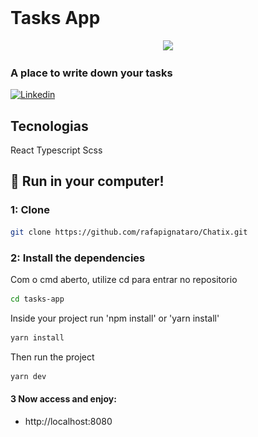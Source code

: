 <br />
<h1>Tasks App</h1>
<div align="center">
<img height="600" src = "![Screenshot](https://raw.githubusercontent.com/rafapignataro/tasks-app/main/src/assets/appScreenshot.png)" />
</div>
<h3>A place to write down your tasks</h3>
<a href="https://www.linkedin.com/in/rafael-pignataro/"><img alt="Linkedin" src="https://img.shields.io/badge/-Linkedin-blue" /></a>
</p>

## Tecnologias

React
Typescript
Scss

## :rocket: Run in your computer!

### 1: Clone

```sh
git clone https://github.com/rafapignataro/Chatix.git
```

### 2: Install the dependencies

Com o cmd aberto, utilize cd para entrar no repositorio

```sh
cd tasks-app
```

Inside your project run 'npm install' or 'yarn install'

```sh
yarn install
```

Then run the project

```sh
yarn dev
```

#### 3 Now access and enjoy:

- http://localhost:8080
